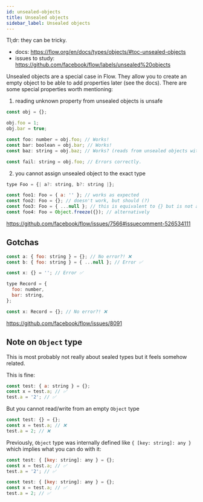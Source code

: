 ```yaml
---
id: unsealed-objects
title: Unsealed objects
sidebar_label: Unsealed objects
---
```


Tl;dr: they can be tricky.

- docs: https://flow.org/en/docs/types/objects/#toc-unsealed-objects
- issues to study: https://github.com/facebook/flow/labels/unsealed%20objects

Unsealed objects are a special case in Flow. They allow you to create an empty object to be able to add properties later (see the docs). There are some special properties worth mentioning:

1. reading unknown property from unsealed objects is unsafe

```js
const obj = {};

obj.foo = 1;
obj.bar = true;

const foo: number = obj.foo; // Works!
const bar: boolean = obj.bar; // Works!
const baz: string = obj.baz; // Works? (reads from unsealed objects with no matching writes are never checked)

const fail: string = obj.foo; // Errors correctly.
```

2. you cannot assign unsealed object to the exact type

```js
type Foo = {| a?: string, b?: string |};

const foo1: Foo = { a: '' }; // works as expected
const foo2: Foo = {}; // doesn't work, but should (?)
const foo3: Foo = { ...null }; // this is equivalent to {} but is not an unsealed object (it's sealed)
const foo4: Foo = Object.freeze({}); // alternatively
```

https://github.com/facebook/flow/issues/7566#issuecomment-526534111

## Gotchas

```js
const a: { foo: string } = {}; // No error?! ❌
const b: { foo: string } = { ...null }; // Error ✅

const x: {} = ''; // Error ✅
```

```js
type Record = {
  foo: number,
  bar: string,
};

const x: Record = {}; // No error?! ❌
```

https://github.com/facebook/flow/issues/8091

## Note on `Object` type

This is most probably not really about sealed types but it feels somehow related.

This is fine:

```js
const test: { a: string } = {};
const x = test.a; // ✅
test.a = '2'; // ✅
```

But you cannot read/write from an empty `Object` type

```js
const test: {} = {};
const x = test.a; // ❌
test.a = 2; // ❌
```

Previously, `Object` type was internally defined like `{ [key: string]: any }` which implies what you can do with it:

```js
const test: { [key: string]: any } = {};
const x = test.a; // ✅
test.a = '2'; // ✅
```

```js
const test: { [key: string]: any } = {};
const x = test.a; // ✅
test.a = 2; // ✅
```
